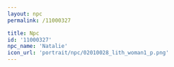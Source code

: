```yaml
---
layout: npc
permalink: /11000327

title: Npc
id: '11000327'
npc_name: 'Natalie'
icon_url: 'portrait/npc/02010028_lith_woman1_p.png'
---
```

